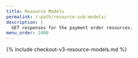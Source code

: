 ```yaml
---
title: Resource Models
permalink: /:path/resource-sub-models/
description: |
  GET responses for the payment order resources.
menu_order: 2400
---
```


{% include checkout-v3-resource-models.md %}
